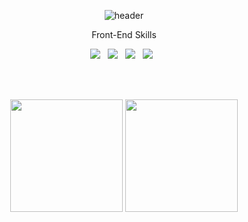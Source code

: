 <div align="center">
  
  ![header](https://capsule-render.vercel.app/api?type=waving&text=jihwan160&fontColor=f7f5f5&fontSize=40&animation=fadeIn&fontAlignY=30&fontAlign=85&height=150&color=0:feac5e,50:c779d0,100:4bc0c8)


  <!-- 뱃지 사용방법 -->
  <!-- 뱃지 아이콘 사이트 -->
  <!--   <img src="https://img.shields.io/badge/{내용}-{배경 색깔}?style={스타일}&logo={로고이름}&logoColor={로고 색깔}"/> -->
  
 <p>
   Front-End Skills 
 </p> 
<p>
  <img src="https://img.shields.io/badge/HTML5-E34F26?style=flat&logo=html5&logoColor=white"/>&nbsp;&nbsp;
  <img src="https://img.shields.io/badge/CSS3-1572B6?style=flat&logo=css3&logoColor=white"/>&nbsp;&nbsp;
  <img src="https://img.shields.io/badge/JavaScript-gray?style=flat&logo=JavaScript&logoColor=F7DF1E"/>&nbsp;&nbsp;
  <img src="https://img.shields.io/badge/jQuery-0769AD?style=flat&logo=jQuery&logoColor=339933"/>&nbsp;&nbsp;
  
</p>
  <!--  
Back-End Skills
<img src="https://img.shields.io/badge/React-white?style=flat&logo=React&logoColor=61DAFB"/>
<p>
  <img src="https://img.shields.io/badge/Oracle-F80000?style=flat&logo=Oracle&logoColor=4479A1"/>&nbsp;&nbsp;
  <img src="https://img.shields.io/badge/JAVA-8F0000?style=flat&logo&logoColor=4479A1"/>
</p>

Tools
<p>
  <img src="https://img.shields.io/badge/Notion-ffffff?style=flat&logo=Notion&logoColor=black"/>&nbsp;&nbsp;
  <img src="https://img.shields.io/badge/GitHub-gray?style=flat&logo=GitHub&logoColor=black"/>&nbsp;&nbsp;
  <img src="https://img.shields.io/badge/Git-blue?style=flat&logo=Git&logoColor=F05032"/>&nbsp;&nbsp;
</p>
-->
<br>
<br>

<p>
  <img height=180 src="https://github-readme-stats.vercel.app/api?username=jihwan160&show_icons=true&theme=radical">
  <img height=180 src="https://github-readme-stats.vercel.app/api/top-langs/?username=jihwan160&layout=compact">
</p>
</div>
